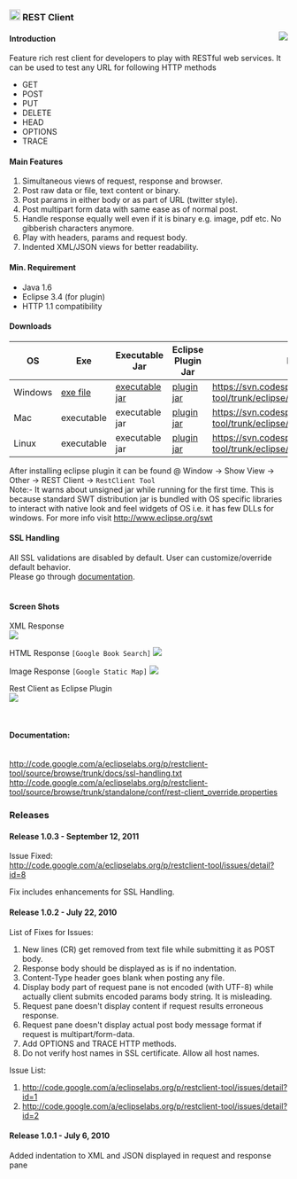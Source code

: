 

<h3>
<IMG src="http://img97.imageshack.us/img97/1817/logoia.gif" height="20" width="20">
REST Client
</h3>

<a href='http://www.softpedia.com/get/Programming/Other-Programming-Files/RESTClient-Tool.shtml'>
<IMG src="http://www.softpedia.com/_img/softpedia_100_clean.png" align="right">
</a>

<h4>Introduction</h4>
Feature rich rest client for developers to play with RESTful web services. It can be used to test any URL for following HTTP methods<br>
<ul><li>GET<br>
</li><li>POST<br>
</li><li>PUT<br>
</li><li>DELETE<br>
</li><li>HEAD<br>
</li><li>OPTIONS<br>
</li><li>TRACE</li></ul>

<h4>Main Features</h4>
<ol><li>Simultaneous views of request, response and browser.<br>
</li><li>Post raw data or file, text content or binary.<br>
</li><li>Post params in either body or as part of URL (twitter style).<br>
</li><li>Post multipart form data with same ease as of normal post.<br>
</li><li>Handle response equally well even if it is binary e.g. image, pdf etc. No gibberish characters anymore.<br>
</li><li>Play with headers, params and request body.<br>
</li><li>Indented XML/JSON views for better readability.</li></ol>

<h4>Min. Requirement</h4>
<ul><li>Java 1.6<br>
</li><li>Eclipse 3.4 (for plugin)<br>
</li><li>HTTP 1.1 compatibility</li></ul>

<h4>Downloads</h4>
<table><thead><th> <b>OS</b> </th><th> <b>Exe</b> </th><th> <b>Executable Jar</b> </th><th> <b>Eclipse Plugin Jar</b> </th><th> <b>Plugin Update Site</b> </th></thead><tbody>
<tr><td> Windows   </td><td> <a href='http://code.google.com/a/eclipselabs.org/p/restclient-tool/downloads/detail?name=rc-tool_1.0.3.exe'>exe file</a> </td><td> <a href='http://code.google.com/a/eclipselabs.org/p/restclient-tool/downloads/detail?name=rc-tool-SA_win32x86_1.0.3.jar'>executable jar</a> </td><td> <a href='http://code.google.com/a/eclipselabs.org/p/restclient-tool/downloads/detail?name=code.google.restclient.tool_1.0.3.jar'>plugin jar</a> </td><td> <a href='https://svn.codespot.com/a/eclipselabs.org/restclient-tool/trunk/eclipse/update/'>https://svn.codespot.com/a/eclipselabs.org/restclient-tool/trunk/eclipse/update/</a> </td></tr>
<tr><td> Mac       </td><td> executable </td><td> executable jar        </td><td> <a href='http://code.google.com/a/eclipselabs.org/p/restclient-tool/downloads/detail?name=code.google.restclient.tool_1.0.3.jar'>plugin jar</a> </td><td> <a href='https://svn.codespot.com/a/eclipselabs.org/restclient-tool/trunk/eclipse/update/'>https://svn.codespot.com/a/eclipselabs.org/restclient-tool/trunk/eclipse/update/</a> </td></tr>
<tr><td> Linux     </td><td> executable </td><td> executable jar        </td><td> <a href='http://code.google.com/a/eclipselabs.org/p/restclient-tool/downloads/detail?name=code.google.restclient.tool_1.0.3.jar'>plugin jar</a> </td><td> <a href='https://svn.codespot.com/a/eclipselabs.org/restclient-tool/trunk/eclipse/update/'>https://svn.codespot.com/a/eclipselabs.org/restclient-tool/trunk/eclipse/update/</a> </td></tr></tbody></table>

After installing eclipse plugin it can be found @ Window -> Show View -> Other -> REST Client -> <code>RestClient Tool</code>
<br/>
Note:- It warns about unsigned jar while running for the first time. This is because standard SWT distribution jar is bundled with OS specific libraries to interact with native look and feel widgets of OS i.e. it has few DLLs for windows. For more info visit <a href='http://www.eclipse.org/swt'>http://www.eclipse.org/swt</a>

<h4>SSL Handling</h4>
All SSL validations are disabled by default. User can customize/override default behavior.<br>
Please go through <a href='http://code.google.com/a/eclipselabs.org/p/restclient-tool/source/browse/trunk/docs/ssl-handling.txt'>documentation</a>.<br>
<br>
<h4>Screen Shots</h4>
XML Response<br>
<img src='http://img175.imageshack.us/img175/7149/screenshot1fiz.jpg' />

HTML Response <code>[Google Book Search]</code>
<img src='http://img175.imageshack.us/img175/8761/screenshot2p.jpg' />

Image Response <code>[Google Static Map]</code>
<img src='http://img820.imageshack.us/img820/7565/screenshot3cv.jpg' />

Rest Client as Eclipse Plugin<br>
<img src='http://img256.imageshack.us/img256/2269/screenshot4jb.jpg' />

<br>
<h4>Documentation:</h4>
<br>
<a href='http://code.google.com/a/eclipselabs.org/p/restclient-tool/source/browse/trunk/docs/ssl-handling.txt'>http://code.google.com/a/eclipselabs.org/p/restclient-tool/source/browse/trunk/docs/ssl-handling.txt</a>
<br>
<a href='http://code.google.com/a/eclipselabs.org/p/restclient-tool/source/browse/trunk/standalone/conf/rest-client_override.properties'>http://code.google.com/a/eclipselabs.org/p/restclient-tool/source/browse/trunk/standalone/conf/rest-client_override.properties</a>

<h3>Releases</h3>

<h4>Release 1.0.3 - September 12, 2011</h4>
Issue Fixed:<br>
<a href='http://code.google.com/a/eclipselabs.org/p/restclient-tool/issues/detail?id=8'>http://code.google.com/a/eclipselabs.org/p/restclient-tool/issues/detail?id=8</a>

Fix includes enhancements for SSL Handling.<br>

<h4>Release 1.0.2 - July 22, 2010</h4>

List of Fixes for Issues:<br>
<ol><li>New lines (CR) get removed from text file while submitting it as POST body.<br>
</li><li>Response body should be displayed as is if no indentation.<br>
</li><li>Content-Type header goes blank when posting any file.<br>
</li><li>Display body part of request pane is not encoded (with UTF-8) while actually client submits encoded params body string. It is misleading.<br>
</li><li>Request pane doesn't display content if request results erroneous response.<br>
</li><li>Request pane doesn't display actual post body message format if request is multipart/form-data.<br>
</li><li>Add OPTIONS and TRACE HTTP methods.<br>
</li><li>Do not verify host names in SSL certificate. Allow all host names.</li></ol>

Issue List:<br>
<ol><li><a href='http://code.google.com/a/eclipselabs.org/p/restclient-tool/issues/detail?id=1'>http://code.google.com/a/eclipselabs.org/p/restclient-tool/issues/detail?id=1</a>
</li><li><a href='http://code.google.com/a/eclipselabs.org/p/restclient-tool/issues/detail?id=2'>http://code.google.com/a/eclipselabs.org/p/restclient-tool/issues/detail?id=2</a></li></ol>

<h4>Release 1.0.1 - July 6, 2010</h4>
Added indentation to XML and JSON displayed in request and response pane
